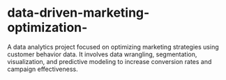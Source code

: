 # data-driven-marketing-optimization-
A data analytics project focused on optimizing marketing strategies using customer behavior data. It involves data wrangling, segmentation, visualization, and predictive modeling to increase conversion rates and campaign effectiveness.
